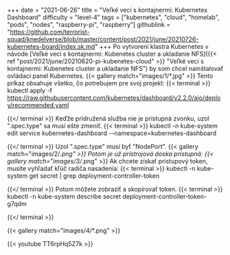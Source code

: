 +++
date = "2021-06-26"
title = "Veľké veci s kontajnermi: Kubernetes Dashboard"
difficulty = "level-4"
tags = ["kubernetes", "cloud", "homelab", "pods", "nodes", "raspberry-pi", "raspberry"]
githublink = "https://github.com/terrorist-squad/knedelverse/blob/master/content/post/2021/june/20210726-kubernetes-board/index.sk.md"
+++
Po vytvorení klastra Kubernetes v návode [Veľké veci s kontajnermi: Kubenetes cluster a ukladanie NFS]({{< ref "post/2021/june/20210620-pi-kubenetes-cloud" >}} "Veľké veci s kontajnermi: Kubenetes cluster a ukladanie NFS") by som chcel nainštalovať ovládací panel Kubernetes.
{{< gallery match="images/1/*.jpg" >}}
Tento príkaz obsahuje všetko, čo potrebujem pre svoj projekt:
{{< terminal >}}
kubectl apply -f https://raw.githubusercontent.com/kubernetes/dashboard/v2.2.0/aio/deploy/recommended.yaml

{{</ terminal >}}
Keďže pridružená služba nie je prístupná zvonku, uzol ".spec.type" sa musí ešte zmeniť.
{{< terminal >}}
kubectl -n kube-system edit service kubernetes-dashboard --namespace=kubernetes-dashboard

{{</ terminal >}}
Uzol ".spec.type" musí byť "NodePort".
{{< gallery match="images/2/*.png" >}}
Potom je už prístrojová doska prístupná:
{{< gallery match="images/3/*.png" >}}
Ak chcete získať prístupový token, musíte vyhľadať kľúč radiča nasadenia:
{{< terminal >}}
kubectl -n kube-system get secret | grep deployment-controller-token

{{</ terminal >}}
Potom môžete zobraziť a skopírovať token.
{{< terminal >}}
kubectl -n kube-system describe secret deployment-controller-token-g7qdm

{{</ terminal >}}

{{< gallery match="images/4/*.png" >}}

{{< youtube TT6rpHq5Z7k  >}}
